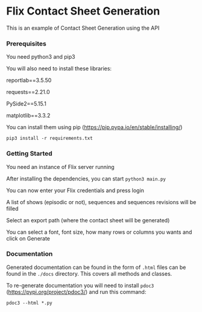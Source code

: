 # Flix Contact Sheet Generation

This is an example of Contact Sheet Generation using the API

### Prerequisites

You need python3 and pip3

You will also need to install these libraries:

reportlab==3.5.50

requests==2.21.0

PySide2==5.15.1

matplotlib==3.3.2

You can install them using pip (https://pip.pypa.io/en/stable/installing/)

```
pip3 install -r requirements.txt
```

### Getting Started

You need an instance of Flix server running

After installing the dependencies, you can start `python3 main.py`

You can now enter your Flix credentials and press login

A list of shows (episodic or not), sequences and sequences revisions will be filled

Select an export path (where the contact sheet will be generated)

You can select a font, font size, how many rows or columns you wants and click on Generate

### Documentation

Generated documentation can be found in the form of `.html` files can be found in the `./docs` directory. This covers all methods and classes.

To re-generate documentation you will need to install `pdoc3` (https://pypi.org/project/pdoc3/) and run this command:

```
pdoc3 --html *.py
```